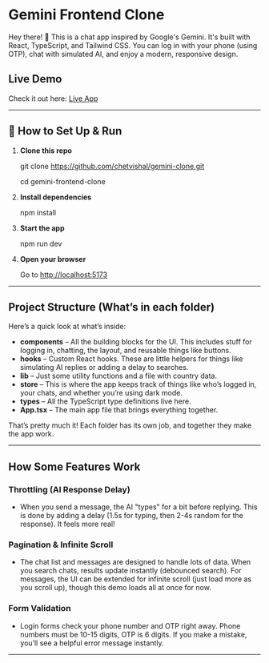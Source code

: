 # Gemini Frontend Clone

Hey there! 👋 This is a chat app inspired by Google's Gemini. It's built with React, TypeScript, and Tailwind CSS. You can log in with your phone (using OTP), chat with simulated AI, and enjoy a modern, responsive design.

##  Live Demo

Check it out here: [Live App](https://gemini-clone-weld-nine.vercel.app/)

---

## 🚀 How to Set Up & Run

1. **Clone this repo**

   git clone https://github.com/chetvishal/gemini-clone.git

   cd gemini-frontend-clone

2. **Install dependencies**

   npm install

3. **Start the app**

   npm run dev

4. **Open your browser**

   Go to [http://localhost:5173](http://localhost:5173)

---

## Project Structure (What’s in each folder)

Here’s a quick look at what’s inside:

- **components** – All the building blocks for the UI. This includes stuff for logging in, chatting, the layout, and reusable things like buttons.
- **hooks** – Custom React hooks. These are little helpers for things like simulating AI replies or adding a delay to searches.
- **lib** – Just some utility functions and a file with country data.
- **store** – This is where the app keeps track of things like who’s logged in, your chats, and whether you’re using dark mode.
- **types** – All the TypeScript type definitions live here.
- **App.tsx** – The main app file that brings everything together.

That’s pretty much it! Each folder has its own job, and together they make the app work.

---

## How Some Features Work

### Throttling (AI Response Delay)
- When you send a message, the AI "types" for a bit before replying. This is done by adding a delay (1.5s for typing, then 2-4s random for the response). It feels more real!

### Pagination & Infinite Scroll
- The chat list and messages are designed to handle lots of data. When you search chats, results update instantly (debounced search). For messages, the UI can be extended for infinite scroll (just load more as you scroll up), though this demo loads all at once for now.

### Form Validation
- Login forms check your phone number and OTP right away. Phone numbers must be 10-15 digits, OTP is 6 digits. If you make a mistake, you’ll see a helpful error message instantly.

---
